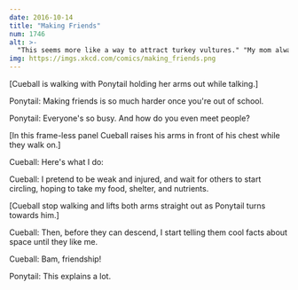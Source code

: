 ```yaml
---
date: 2016-10-14
title: "Making Friends"
num: 1746
alt: >-
  "This seems more like a way to attract turkey vultures." "My mom always told me a turkey vulture is just a friend you haven't met yet, usually because you don't smell enough like decaying meat."
img: https://imgs.xkcd.com/comics/making_friends.png
---
```

[Cueball is walking with Ponytail holding her arms out while talking.]

Ponytail: Making friends is so much harder once you're out of school.

Ponytail: Everyone's so busy. And how do you even meet people?

[In this frame-less panel Cueball raises his arms in front of his chest while they walk on.]

Cueball: Here's what I do:

Cueball: I pretend to be weak and injured, and wait for others to start circling, hoping to take my food, shelter, and nutrients.

[Cueball stop walking and lifts both arms straight out as Ponytail turns towards him.]

Cueball: Then, before they can descend, I start telling them cool facts about space until they like me.

Cueball: Bam, friendship!

Ponytail: This explains a lot.